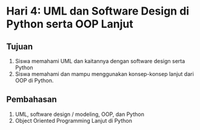 # Hari 4: UML dan Software Design di Python serta OOP Lanjut
## Tujuan
1. Siswa memahami UML dan kaitannya dengan software design serta Python
2. Siswa memahami dan mampu menggunakan konsep-konsep lanjut dari OOP di Python.
## Pembahasan
1. UML, software design / modeling, OOP, dan Python
2. Object Oriented Programming Lanjut di Python
